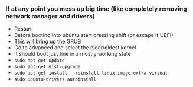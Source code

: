 ### If at any point you mess up big time (like completely removing network manager and drivers)
- Restart
- Before booting into ubuntu start pressing shift (or escape if UEFI)
- This will bring up the GRUB
- Go to advanced and select the older/oldest kernel
- It should boot just fine in a mostly working state
- `sudo apt-get update`
- `sudo apt-get dist-upgrade`
- `sudo apt-get install --reinstall linux-image-extra-virtual`
- `sudo ubuntu-drivers autoinstall`
